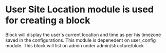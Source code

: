 # User Site Location module is used for creating a block

Block will display the user's current location and time as per his timezone saved in the configurations.
This module is depenedent on user_config module.
This block will list on admin under admin/structure/block
